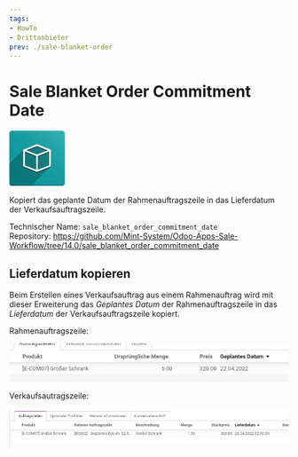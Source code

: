 ```yaml
---
tags:
- HowTo
- Drittanbieter
prev: ./sale-blanket-order
---
```

# Sale Blanket Order Commitment Date
![icon_oms_box](assets/icon_oms_box.png)

Kopiert das geplante Datum der Rahmenauftragszeile in das Lieferdatum der Verkaufsauftragszeile.

Technischer Name: `sale_blanket_order_commitment_date`\
Repository: <https://github.com/Mint-System/Odoo-Apps-Sale-Workflow/tree/14.0/sale_blanket_order_commitment_date>

## Lieferdatum kopieren

Beim Erstellen eines Verkaufsauftrag aus einem Rahmenauftrag wird mit dieser Erweiterung das *Geplantes Datum* der Rahmenauftragszeile in das *Lieferdatum* der Verkaufsauftragszeile kopiert.

Rahmenauftragszeile:

![](assets/Sale%20Blanket%20Order%20Commitment%20Date%20Date%20Schedule.png)

Verkaufsautragszeile:

![](assets/Sale%20Blanket%20Order%20Commitment%20Date.png)